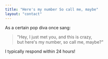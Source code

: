 ```yaml
---
title: "Here's my number So call me, maybe"
layout: "contact"
---
```


As a certain pop diva once sang:

> "Hey, I just met you, and this is crazy,  
> but here's my number, so call me, maybe?"

I typically respond within 24 hours!